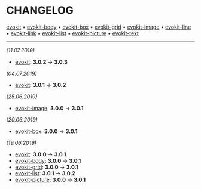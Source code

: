 [evokit]: packages/evokit/CHANGELOG.md
[evokit-body]: packages/evokit-body/CHANGELOG.md
[evokit-box]: packages/evokit-box/CHANGELOG.md
[evokit-grid]: packages/evokit-grid/CHANGELOG.md
[evokit-image]: packages/evokit-image/CHANGELOG.md
[evokit-line]: packages/evokit-line/CHANGELOG.md
[evokit-link]: packages/evokit-link/CHANGELOG.md
[evokit-list]: packages/evokit-list/CHANGELOG.md
[evokit-picture]: packages/evokit-picture/CHANGELOG.md
[evokit-text]: packages/evokit-text/CHANGELOG.md

# CHANGELOG

[evokit] • [evokit-body] • [evokit-box] • [evokit-grid] • [evokit-image] • [evokit-line] • [evokit-link] • [evokit-list] • [evokit-picture] • [evokit-text]

---

*(11.07.2019)*

- [evokit]: **3.0.2** → **3.0.3**

*(04.07.2019)*

- [evokit]: **3.0.1** → **3.0.2**

*(25.06.2019)*

- [evokit-image]: **3.0.0** → **3.0.1**

*(20.06.2019)*

- [evokit-box]: **3.0.0** → **3.0.1**

*(19.06.2019)*

- [evokit]: **3.0.0** → **3.0.1**
- [evokit-body]: **3.0.0** → **3.0.1**
- [evokit-grid]: **3.0.0** → **3.0.1**
- [evokit-list]: **3.0.1** → **3.0.2**
- [evokit-picture]: **3.0.0** → **3.0.1**

